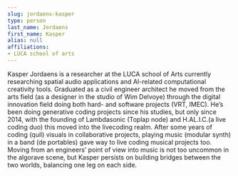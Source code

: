 ```yaml
---
slug: jordaens-kasper
type: person
last_name: Jordaens
first_name: Kasper
alias: null
affiliations:
- LUCA school of arts
---
```


Kasper Jordaens is a researcher at the LUCA school of Arts currently researching spatial audio applications and AI-related computational creativity tools. Graduated as a civil engineer architect he moved from the arts field (as a designer in the studio of Wim Delvoye) through the digital innovation field doing both hard- and software projects (VRT, IMEC). He’s been doing generative coding projects since his studies, but only since 2014, with the founding of Lambdasonic (Toplap node) and H.AL.I.C.(a live coding duo) this moved into the livecoding realm. After some years of coding (quil) visuals in collaborative projects, playing music (modular synth) in a band (de portables) gave way to live coding musical projects too. Moving from an engineers’ point of view into music is not too uncommon in the algorave scene, but Kasper persists on building bridges between the two worlds, balancing one leg on each side.